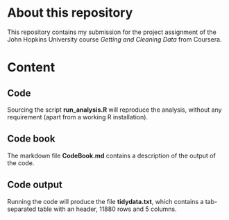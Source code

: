 # About this repository

This repository contains my submission for the project assignment of the John Hopkins University course *Getting and Cleaning Data* from Coursera.

# Content

## Code
Sourcing the script **run_analysis.R** will reproduce the analysis, without any requirement (apart from a working R installation).

## Code book
The markdown file **CodeBook.md** contains a description of the output of the code.

## Code output
Running the code will produce the file **tidydata.txt**, which contains a tab-separated table with an header, 11880 rows and 5 columns.
